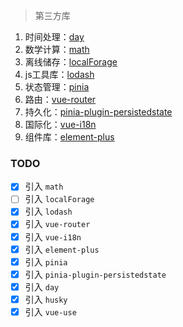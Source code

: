 > 第三方库
1. 时间处理：[day](https://day.js.org)
2. 数学计算：[math](https://mathjs.org)
3. 离线储存：[localForage](https://localforage.docschina.org)
4. js工具库：[lodash](https://www.lodashjs.com)
5. 状态管理：[pinia](https://pinia.vuejs.org)
6. 路由：[vue-router](https://router.vuejs.org)
7. 持久化：[pinia-plugin-persistedstate](https://github.com/prazdevs/pinia-plugin-persistedstate)
8. 国际化：[vue-i18n](https://vue-i18n.intlify.dev)
9. 组件库：[element-plus](https://element-plus.org)

### TODO
- [x] 引入 `math`
- [ ] 引入 `localForage`
- [x] 引入 `lodash`
- [x] 引入 `vue-router`
- [x] 引入 `vue-i18n`
- [x] 引入 `element-plus`
- [x] 引入 `pinia` 
- [x] 引入 `pinia-plugin-persistedstate` 
- [x] 引入 `day`
- [x] 引入 `husky` 
- [x] 引入 `vue-use` 
